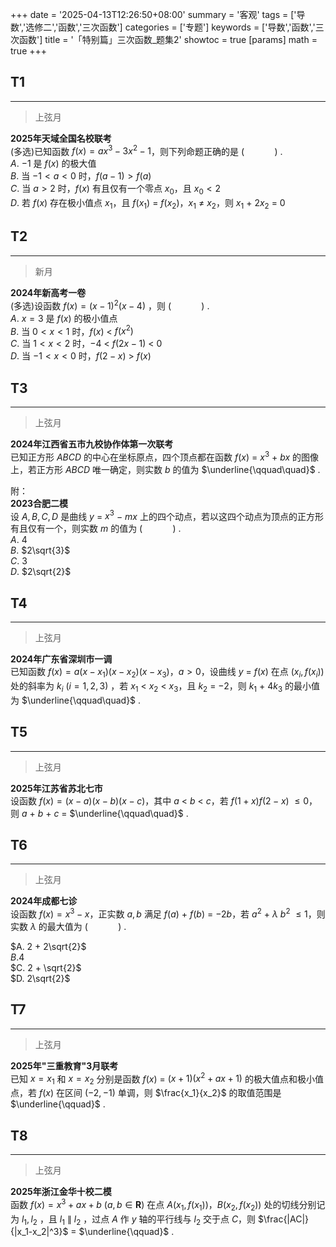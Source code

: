 +++
date = '2025-04-13T12:26:50+08:00'
summary = '客观'
tags = ['导数','选修二','函数','三次函数']
categories = ['专题']
keywords = ['导数','函数','三次函数']
title = '「特别篇」三次函数_题集2'
showtoc = true
[params]
    math = true
+++

## T1
-------
> 上弦月

**2025年天域全国名校联考**                        
(多选)已知函数 $f(x) = ax^3 - 3x^2 - 1$，则下列命题正确的是 $(\qquad\quad)$ .                        
$A.$  $-1$ 是 $f(x)$ 的极大值              
$B.$ 当 $-1 < a < 0$ 时，$f(a-1) > f(a)$             
$C.$  当 $a > 2$ 时，$f(x)$ 有且仅有一个零点 $x_0$，且 $x_0 < 2$                  
$D.$  若 $f(x)$ 存在极小值点 $x_1$，且 $f(x_1)$ $=$ $f(x_2)$，$x_1$ $\neq$ $x_2$，则 $x_1$ $+$ $2x_2$ $=$ $0$                   


## T2
-------------
> 新月

**2024年新高考一卷**                                  
(多选)设函数 $f(x) = (x-1)^2(x-4)$ ，则 $(\qquad\quad)$  .                     
$A.$  $x = 3$ 是 $f(x)$ 的极小值点                
$B.$ 当 $0 < x < 1$ 时，$f(x)$ $<$ $f(x^2)$                
$C.$ 当 $1 < x < 2$ 时，$-4$ $<$ $f(2x-1)$ $<$ $0$             
$D.$ 当 $-1 < x < 0$ 时，$f(2-x)$ $>$ $f(x)$               



## T3
-----------
> 上弦月

**2024年江西省五市九校协作体第一次联考**                                                   
已知正方形 $ABCD$ 的中心在坐标原点，四个顶点都在函数 $f(x)$ $=$ $x^3$ $+$ $bx$ 的图像上，若正方形 $ABCD$ 唯一确定，则实数 $b$ 的值为 $\underline{\qquad\quad}$ .               


附：                   
**2023合肥二模**                              
设 $A,B,C,D$ 是曲线 $y$ $=$ $x^3$ $-$ $mx$ 上的四个动点，若以这四个动点为顶点的正方形有且仅有一个，则实数 $m$ 的值为 $(\qquad\quad)$ .         
$A.$ $4$         
$B.$ $2\sqrt{3}$        
$C.$ $3$         
$D.$ $2\sqrt{2}$        



## T4
--------
> 上弦月

**2024年广东省深圳市一调**                                 
已知函数 $f(x) = a(x-x_1)(x-x_2)(x-x_3)$，$a > 0$，设曲线 $y$ $=$ $f(x)$ 在点 $(x_i,f(x_i))$ 处的斜率为 $k_i$ ($i = 1,2,3$) ，若 $x_1$ $<$ $x_2$ $<$ $x_3$，且 $k_2$ $=$ $-2$，则 $k_1$ $+$ $4k_3$ 的最小值为  $\underline{\qquad\quad}$ .                     



## T5
------------
> 上弦月

**2025年江苏省苏北七市**                         
设函数 $f(x) = (x-a)(x-b)(x-c)$，其中 $a$ $<$ $b$ $<$ $c$，若 $f(1+x)f(2-x)$ $\leq0$，则 $a$ $+$ $b$ $+$ $c$ $=$ $\underline{\qquad\quad}$ .                               



## T6
--------
> 上弦月

**2024年成都七诊**                     
设函数 $f(x) = x^3 - x$，正实数 $a,b$ 满足 $f(a)$ $+$ $f(b)$ $=$ $-2b$，若 $a^2$ $+$ $\lambda$ $b^2$ $\leq1$，则实数 $\lambda$ 的最大值为 $(\qquad\quad)$ .                 

$A. 2 + 2\sqrt{2}$        
$B.4$              
$C. 2 + \sqrt{2}$                    
$D. 2\sqrt{2}$                 


## T7
----------
> 上弦月

**2025年"三重教育"3月联考**                        
已知 $x = x_1$ 和 $x = x_2$ 分别是函数 $f(x)$ $=$ $(x+1)(x^2+ax+1)$ 的极大值点和极小值点，若 $f(x)$ 在区间 $(-2,-1)$ 单调，则 $\frac{x_1}{x_2}$ 的取值范围是 $\underline{\qquad}$ .                      



## T8
-----------
> 上弦月

**2025年浙江金华十校二模**               
函数 $f(x) = x^3 +ax + b$ ($a,b\in\textbf{R}$) 在点 $A(x_1,f(x_1))$，$B(x_2,f(x_2))$ 处的切线分别记为 $l_1,l_2$ ，且 $l_1$ $\parallel$ $l_2$ ，过点 $A$ 作 $y$ 轴的平行线与 $l_2$ 交于点 $C$，则 $\frac{|AC|}{|x_1-x_2|^3}$ $=$ $\underline{\qquad}$ .                         
